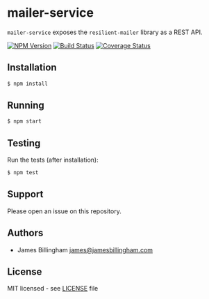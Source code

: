 # mailer-service

`mailer-service` exposes the `resilient-mailer` library as a REST API.

[![NPM Version](https://img.shields.io/npm/v/mailer-service.svg?style=flat)](https://www.npmjs.org/package/mailer-service)
[![Build Status](https://img.shields.io/travis/billinghamj/mailer-service.svg?style=flat)](https://travis-ci.org/billinghamj/mailer-service)
[![Coverage Status](https://img.shields.io/coveralls/billinghamj/mailer-service.svg?style=flat)](https://coveralls.io/r/billinghamj/mailer-service)

## Installation

```bash
$ npm install
```

## Running

```bash
$ npm start
```

## Testing

Run the tests (after installation):

```bash
$ npm test
```

## Support

Please open an issue on this repository.

## Authors

- James Billingham <james@jamesbillingham.com>

## License

MIT licensed - see [LICENSE](LICENSE) file
